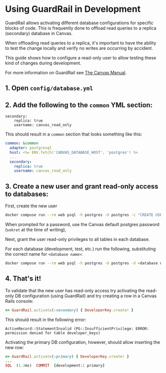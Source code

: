 # Using GuardRail in Development

GuardRail allows activating different database configurations for specific blocks of code. This is frequently done to offload read queries to a replica (secondary) database in Canvas.

When offloading read queries to a replica, it's important to have the ability to test the change locally and verify no writes are occurring by accident.

This guide shows how to configure a read-only user to allow testing these kind of changes during development.

For more information on GuardRail see [The Canvas Manual](https://instructure.atlassian.net/wiki/spaces/CE/pages/1214382120/Canvas+ActiveRecord+Extensions#DATABASE-ENVIRONMENT-NUANCED-CONFIGURATION-WITH-GUARDRAIL).

## 1. Open `config/database.yml`
## 2. Add the following to the `common` YML section:
```
secondary:
    replica: true
    username: canvas_read_only
```

This should result in a `common` section that looks something like this:
```yml
common: &common
  adapter: postgresql
  host: <%= ENV.fetch('CANVAS_DATABASE_HOST', 'postgres') %>
  ...
  secondary:
    replica: true
    username: canvas_read_only
```

## 3. Create a new user and grant read-only access to databases:
First, create the new user
```bash
docker compose run --rm web psql -h postgres -U postgres -c "CREATE USER canvas_read_only WITH PASSWORD 'sekret'"
```

When prompted for a password, use the Canvas default postgres password (`sekret` at the time of writing),

Next, grant the user read-only privileges to all tables in each database.

For each database (development, test, etc.) run the following, substituting the correct name for `<database name>`:
```bash
docker compose run --rm web psql -h postgres -U postgres -d <database name> -c 'GRANT SELECT ON ALL TABLES IN SCHEMA public TO canvas_read_only'
```

## 4. That's it!
To validate that the new user has read-only access try activating the read-only DB configuration (using GuardRail) and try creating a row in a Canvas Rails console:
```ruby
=> GuardRail.activate(:secondary) { DeveloperKey.create! }
```

This should result in the following error:

```
ActiveRecord::StatementInvalid (PG::InsufficientPrivilege: ERROR:  permission denied for table developer_keys)
```

Activating the primary DB configuration, however, should allow inserting the new row:
```ruby
=> GuardRail.activate(:primary) { DeveloperKey.create! }
...
SQL  (1.3ms)  COMMIT  [development:1 primary]
```